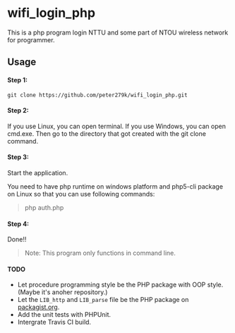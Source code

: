 # wifi_login_php
This is a php program login NTTU and some part of NTOU wireless network for programmer.

## Usage

#### Step 1:
    git clone https://github.com/peter279k/wifi_login_php.git

#### Step 2:
If you use Linux, you can open terminal. If you use Windows, you can open cmd.exe. Then go to the directory that got created with the git clone command.

#### Step 3:
Start the application.

You need to have php runtime on windows platform and php5-cli package on Linux so that you can use following commands:

> php auth.php

#### Step 4:
Done!!

> Note: This program only functions in command line.

#### TODO

- Let procedure programming style be the PHP package with OOP style. (Maybe it's anoher repository.)
- Let the `LIB_http` and `LIB_parse` file be the PHP package on [packagist.org](https://packagist.org).
- Add the unit tests with PHPUnit.
- Intergrate Travis CI build.
